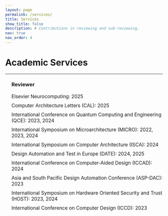 ```yaml
---
layout: page
permalink: /services/
title: Services
show_title: false
description: # Contributions in reviewing and sub-reviewing.
nav: true
nav_order: 4
---
```


<!-- ### Reviewer

- **International Conference on Quantum Computing and Engineering (QCE)**: 2023, 2024

---

### Sub-reviewer

- **International Symposium on Microarchitecture (MICRO)**: 2022, 2023, 2024
- **International Symposium on Computer Architecture (ISCA)**: 2024
- **Design Automation and Test in Europe (DATE)**: 2024, 2025
- **International Conference on Computer-Aided Design (ICCAD)**: 2024
- **Asia and South Pacific Design Automation Conference (ASP-DAC)**: 2023
- **International Symposium on Hardware Oriented Security and Trust (HOST)**: 2023, 2024
- **International Conference on Computer Design (ICCD)**: 2023 

--- -->

# Academic Services

---

<div class="timeline">
  <div class="timeline-item">
    <h3>Reviewer</h3>
    <ul>
      <li><span class="conference-details">Elsevier Neurocomputing: 2025 </span></li>
      <li><span class="conference-details">Computer Architecture Letters (CAL): 2025 </span></li>
      <li><span class="conference-details">International Conference on Quantum Computing and Engineering (QCE): 2023, 2024</span></li>
      <li><span class="conference-details">International Symposium on Microarchitecture (MICRO): 2022, 2023, 2024</span></li>
      <li><span class="conference-details">International Symposium on Computer Architecture (ISCA): 2024</span></li>
      <li><span class="conference-details">Design Automation and Test in Europe (DATE): 2024, 2025</span></li>
      <li><span class="conference-details">International Conference on Computer-Aided Design (ICCAD): 2024</span></li>
      <li><span class="conference-details">Asia and South Pacific Design Automation Conference (ASP-DAC): 2023</span></li>
      <li><span class="conference-details">International Symposium on Hardware Oriented Security and Trust (HOST): 2023, 2024</span></li>
      <li><span class="conference-details">International Conference on Computer Design (ICCD): 2023</span></li>
    </ul>
  </div>
</div>

<style>
  .timeline {
    border-left: 2px solid var(--global-theme-color);
    padding-left: 20px;
  }
  .timeline-item {
    margin-bottom: 20px;
  }
  .timeline-item h3 {
    color: var(--global-theme-color);
    font-weight: bold;
    margin-bottom: 10px;
  }
  .timeline-item ul {
    list-style: none;
    padding-left: 0;
  }
  .timeline-item li {
    padding: 5px 0;
  }
  /* Style for both conference names and years */
  .timeline-item .conference-details {
    font-size: 1.1em; /* Increase font size */
  }
</style>


